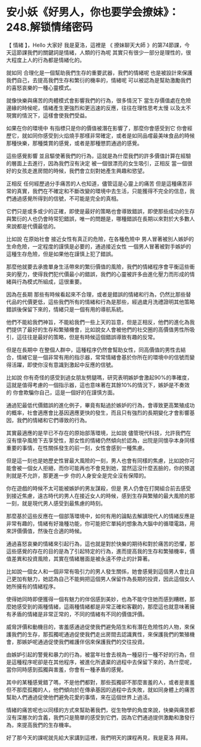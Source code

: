 # 安小妖《好男人，你也要学会撩妹》：248.解锁情绪密码

【 情緒 】，Hello 大家好 我是夏洛，這裡是 《 撩妹聊天大師 》的第74節課，今天這節課我們的關鍵詞是情緒，人類的行為呢 其實只有很少一部分是理性的，很大程度上人的行為都是情緒化的。

就如同 合理化是一個幫助我們生存的重要武器，我們的情緒呢 也是被設計來保護我們自己，去提高我們生存和繁衍的機率的，情緒呢 可以被認為是幫助激勵我們的喜怒哀樂的一種心靈模式。

就像快樂與痛苦的肉體模式會影響我們的行為，很多情況下 當生存價值處在危險邊緣的時候呢，情緒產生更強烈和更迅速的反應，往往在理性思考太慢 以及太不現實的情況下，這樣會使我們受益。

如果在你的環境中 有指標只是你的價值被潛在影響了，那麼你會感受到它 你會經歷它，就如同你感受到火焰燒手那樣非常確定，或者是如同品嚐最美味食品的時候那種快樂，那種獎賞的感覺，或者是那種懲罰通過的感覺。

這些感覺影響 並且驅使著我們的行為，這就是為什麼我們的許多價值計算在經驗的層面上去進行，因為我們沒有決定 被一個很漂亮的女生吸引，正相反 當一個很好的女孩走進房間的時候，我們會立刻對她產生興趣和慾望。

正相反 任何經歷過分手痛苦的人也知道，儘管這是心靈上的痛苦 但是這種痛苦非常的真實，我們在不確定和不斷改變的環境中去生活，只能獲得不完全的信息，我們通過感覺所得到的信號，不可能是完全的真相。

它們只是或多或少的正確，即使是最好的策略也會導致錯誤，即使那些成功的生存與繁衍的人也仍會時常犯錯誤，唯一的問題是，哪種錯誤在長期以來對於大多數人來說都是代價最低的。

比如說 在原始社會 接近女性有真正的危險，在各種危險中 男人冒著被別人嫉妒的生命危險，一定程度的謹慎是必要的，通過接近女性 一個男人冒著被對手嫉妒的這種生存危險，但是如果他在謹慎上犯了錯誤。

那麼他就要去承擔單身生活帶來的繁衍價值的風險，我們的情緒程序會平衡這些衝突的壓力，使得我們犯代價最小的錯誤，我們的心靈被許多由進化壓力而形成的情緒與行為模式所組成，這很重要。

因為在長期 那些有時候看起來不合理，或者是錯誤的情緒和行為，仍然比那些替代品的代價更低，這些我們所有的情緒和行為是那些，經過歲月洗禮證明其他策略錯誤後保留下來的，情緒只是一個有用的導航系統。

他們不能給我們神旨，不能給我們一些上天的旨意，但是正相反，他們的進化為我們提供了最好的生存和繁殖機會，比如說女人會被他們的社交圈的高價值男性所吸引，這往往是最好的策略，但是有時候這個錯誤導致有趣的反常。

但是在長期中 在整個人群中，這種程序仍然會幫助女性，同高價值的男性去結合，情緒它是一個非常有用的指示器，常常情緒會基於你所在的環境中的信號而變得活躍，即使你沒有意識到激起中反應的信號。

比如說 你有奇怪的感受到過女朋友劈腿嗎，研究表明嫉妒會激起90%的準確度，這就是值得考慮的一個指示器，這也意味著在其餘10%的情況下，嫉妒是不奏效的 你會欺騙你自己，這是一個好的在謹慎方面。

通過犯最低代價錯誤的進化例子，畢竟有點過於嫉妒的行為，會導致更高繁殖成功的概率，社會適應會比基因適應更快的發生，而且只有強烈的長期變化才會影響基因，我們的情緒和它們導致的行為。

其實最適應的是早已不存在的原始部落環境，比如說 儘管現代科技，允許我們在沒有懷孕風險下去享受性，那女性的情緒仍然傾向於認為，出院是同懷孕本身同樣重要的事情，在性關係發生的前一刻，女性會感到一種焦慮。

但是這一刻也是她歷史性冒最大風險的一刻，男人也會有同樣的焦慮，比如說你可能會被一個女人拒絕，而你可能再也不會見到她，當然這沒什麼丟臉的，你的預選則就是不允許，那更進一步 你的人身安全是完全沒有保障的。

你在遊戲的時候不太可能被嫉妒的男友謀殺，但是 男人仍會在打開組合前去感受到接近焦慮，遠古時代的男人在接近女人的時候，感到生存與繁殖的最大風險的那一刻，就是現代男人感受到最焦慮的時刻。

那麼基於這些反應在一個部落環境中，如何有用的論點去解讀現代人的情緒反應是非常有趣的，情緒有好幾種功能，你可能把它單純的想象為大腦中的循環電路，用來評價價值，然後在合適的時候。

通過喜怒哀樂的情緒來引起行為，這也就是對於快樂的期待和對於痛苦的恐懼，那這些感覺的存在的目的是為了引起特定的行為，進而提高我的生存和繁殖機率，價值差異和投資風險，其實在情緒層面是被永遠不停止的計算著。

比如說一個女人和一個非常有吸引力的男人發生關係，她會感覺到這個男人會比自己更加有魅力，她認為自己不能夠把這個男人保留作為長期的投資，因此這個女人她所擁有的情緒程序。

使得她同時即便獲得一個有魅力的伴侶感到美妙，也為不能守住她而感到糟糕，那麼她感受到的兩種情緒，這兩種情緒都是非常正確和客觀的，那麼這也就意味著擁有矛盾的情緒是非常正常的，不同的情緒有不同的價值評價。

威脅評價和動機目的，害羞感通過促使我們避免陌生和有潛在危險性的人物，來保護我們的生存，那孤獨呢通過促使我們走出房間去認識異性，來保護我們的繁殖機會，那嫉妒呢通過促使我們維護伴侶來保護我們的交往投資。

由嫉妒引起的警覺和暴力的行為，被當年社會去視為一種惡行一種不好的行為，但是這種程序呢卻是在其他程序，被進化所遺棄的過程中去保留下來的，為什麼呢，當你同時感到孤獨與害羞，你會有一種矛盾的感覺。

其中的某種感覺錯了嗎，不是他們都對，那些孤獨卻不那麼害羞的人，或者是害羞但不那麼孤獨的人，他們傾向於在傳承基因的過程中去失敗，就如同身體上的痛苦幫助人們通過促使他們避免花愛的事情，來在這個世界上過活。

情緒的痛苦呢也以同樣的方式來幫助著我們，從生物學的角度來說，快樂與痛苦都沒有深層次的含義，我們只是簡單的感受到它們，因為它們通過提供激勵和激發行為，來提高我們的生存機率。

好了那今天的課呢就先給大家講到這裡，我們明天的課程再見，我是夏洛 拜拜。